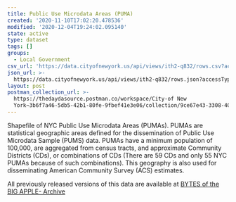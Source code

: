 ```yaml
---
title: Public Use Microdata Areas (PUMA)
created: '2020-11-10T17:02:20.478536'
modified: '2020-12-04T19:24:02.095140'
state: active
type: dataset
tags: []
groups:
  - Local Government
csv_url: 'https://data.cityofnewyork.us/api/views/ith2-q832/rows.csv?accessType=DOWNLOAD'
json_url: >-
  https://data.cityofnewyork.us/api/views/ith2-q832/rows.json?accessType=DOWNLOAD
layout: post
postman_collection_url: >-
  https://thedaydasource.postman.co/workspace/City-of New
  York~3b6f7a46-5db5-42b1-80fe-9fbef41e3e06/collection/9ce67e43-3308-40bf-83d2-bdc73bddb458
---
```

Shapefile of NYC Public Use Microdata Areas (PUMAs). PUMAs are statistical geographic areas defined for the dissemination of Public Use Microdata Sample (PUMS) data. PUMAs have a minimum population of 100,000, are aggregated from census tracts, and approximate Community Districts (CDs), or combinations of CDs (There are 59 CDs and only 55 NYC PUMAs because of such combinations). This geography is also used for disseminating American Community Survey (ACS) estimates.

All previously released versions of this data are available at <a href="https://www1.nyc.gov/site/planning/data-maps/open-data/bytes-archive.page?sorts[year]=0">BYTES of the BIG APPLE- Archive</a>
